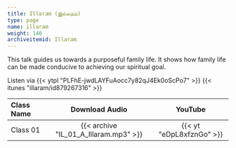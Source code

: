 ```yaml
---
title: Illaram (இல்லறம்)
type: page
name: illaram
weight: 140
archiveitemid: Illaram
---
```


This talk guides us towards a purposeful family life. It shows how family life can be made conducive to achieving our spiritual goal.

Listen via {{< ytpl "PLFhE-jwdLAYFuAocc7y82qJ4Ek0oScPo7" >}} {{< itunes "illaram/id879267316" >}}

Class Name | Download Audio | YouTube
:---|:---:|:---:
Class 01 | {{< archive "IL_01_A_Illaram.mp3" >}} | {{< yt "eDpL8xfznGo" >}}

